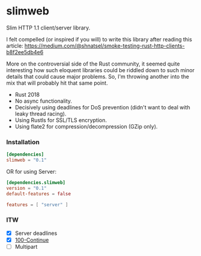 # slimweb

Slim HTTP 1.1 client/server library.

I felt compelled (or inspired if you will) to write this library after reading this article:
https://medium.com/@shnatsel/smoke-testing-rust-http-clients-b8f2ee5db4e6

More on the controversial side of the Rust community, it seemed quite interesting how such eloquent libraries could be riddled down to such minor details that could cause major problems.
So, I'm throwing another into the mix that will probably hit that same point.

* Rust 2018
* No async functionality.
* Decisively using deadlines for DoS prevention (didn't want to deal with leaky thread racing).
* Using Rustls for SSL/TLS encryption.
* Using flate2 for compression/decompression (GZip only).

### Installation
```toml
[dependencies]
slimweb = "0.1"
```

OR for using Server:
```toml
[dependencies.slimweb]
version = "0.1"
default-features = false

features = [ "server" ]
```

### ITW
- [X] Server deadlines
- [X] [100-Continue](https://developer.mozilla.org/en-US/docs/Web/HTTP/Status/100)
- [ ] Multipart
